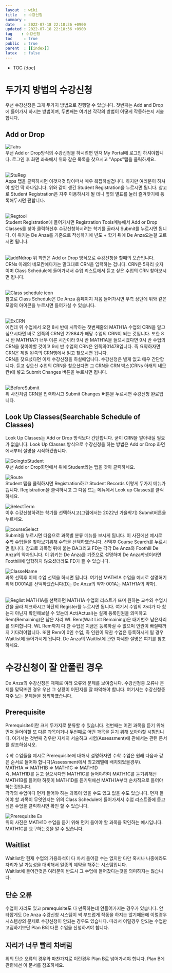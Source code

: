 ```yaml
---
layout  : wiki
title   : 수강신청
summary : 
date    : 2022-07-18 22:18:36 +0900
updated : 2022-07-18 22:18:36 +0900
tag    : 수강신청
toc     : true
public  : true
parent  : [[index]]
latex   : false
---
```

* TOC
{:toc}

# 두가지 방법의 수강신청
우선 수강신청은 크게 두가지 방법으로 진행할 수 있습니다. 첫번째는 Add and Drop에 들어가서 하시는 방법이며, 두번째는  여기선 각각의 방법이 어떻게 작동하는지 서술합니다.  


## Add or Drop
![Tabs](https://user-images.githubusercontent.com/108209464/180726719-bfb638d7-66b7-4d5d-97f2-b1f27a01fb6d.PNG)  
우선 Add or Drop방식의 수강신청을 하시려면 먼저 My Portal에 로그인 하셔야합니다. 로그인 후 화면 좌측에서 위와 같은 목록을 찾으시고 "Apps"탭을 클릭하세요.  
<br/>  

![StuReg](https://user-images.githubusercontent.com/108209464/180726828-65d713a2-509d-4f45-884f-9e8e42c6e70a.PNG)  
Apps 탭을 클릭하시면 이것저것 많이떠서 매우 복잡하실겁니다. 하지만 여러분이 하셔야 할건 딱 하나입니다. 위와 같이 생긴 Student Registration을 누르시면 됩니다. 참고로 Student Registration은 자주 이용하시게 될 테니 옆의 별표를 눌러 즐겨찾기에 등록해두시면 편합니다.  
<br/>  

![Regtool](https://user-images.githubusercontent.com/108209464/180726880-56db3d6a-0d45-4478-96e3-4bbb4294c043.PNG)  
Student Registration에 들어가시면 Registration Tools메뉴에서 Add or Drop Classes를 찾아 클릭하신후 수강신청하시려는 학기를 골라서 Submit를 누르시면 됩니다. 이 위키는 De Anza를 기준으로 작성하기에 년도 + 학기 뒤에 De Anza오는걸 고르시면 됩니다.  
<br/>

![addNdrop](https://user-images.githubusercontent.com/108209464/179709555-16e0bdf8-2a4c-4ff5-bbc3-a45b3438a184.PNG)
위 화면은 Add or Drop 방식으로 수강신청을 할때의 모습입니다. CRNs 아래의 네모칸에다가는 말그대로 CRN을 입력하는 겁니다. CRN은 5자리 숫자이며 Class Schedule에 들어가셔서 수업 리스트에서 듣고 싶은 수업의 CRN 찾아보시면 됩니다.  
<br/>

![Class schedule icon](https://user-images.githubusercontent.com/108209464/180726988-88eb490d-af97-4cff-8e36-785f5fe773d8.PNG)  
참고로 Class Schedule은 De Anza 홈페이지 처음 들어가시면 우측 상단에 위와 같은 모양의 아이콘을 누르시면 들어가실 수 있습니다.   
<br/>

![ExCRN](https://user-images.githubusercontent.com/108209464/180727078-a4bf7b73-6ad3-4152-a762-635208019c65.PNG)  
예컨데 위 수업에서 오전 8시 반에 시작하는 첫번째줄의 MATH1A 수업의 CRN을 알고 싶으시다면 바로 왼쪽의 CRN인 22884가 해당 수업의 CRN이 되는 것입니다. 또한 8시 반 MATH1A가 너무 이른 시간이라 9시 반 MATH1A을 들으시겠다면 9시 반 수업의 CRN을 찾아야할 것이고 9시 반 수업의 CRN은 왼쪽의01478입니다. 즉 요약하자면 CRN은 제일 왼쪽의 CRN행에서 읽고 찾으시면 됩니다.  
CRN을 찾으셨다면 이제 수강신청을 하실때입니다. 수강신청은 별게 없고 매우 간단합니다. 듣고 싶으신 수업의 CRN을 찾으셨다면 그 CRN을 CRN 박스(CRNs 아래의 네모칸)에 넣고 Submit Changes 버튼을 누르시면 됩니다.  
<br/>

![BeforeSubmit](https://user-images.githubusercontent.com/108209464/180727136-e9aea9e0-2278-4afe-9d45-4c764bf8c747.PNG)  
위 사진처럼 CRN을 입력하시고 Submit Changes 버튼을 누르시면 수강신청 완료입니다.



## Look Up Classes(Searchable Schedule of Classes)
Look Up Classes는 Add or Drop 방식보다 간단합니다. 굳이 CRN을 알아내실 필요가 없습니다. Look Up Classes 방식으로 수강신청을 하는 방법은 Add or Drop 화면에서부터 설명을 시작하겠습니다.  

![GoingtoStudent](https://user-images.githubusercontent.com/108209464/180727233-5f087652-e1b1-4329-bbe2-2d5a528b17a8.PNG)  
우선 Add or Drop화면에서 위에 Student라는 탭을 찾아 클릭하세요.  

![Route](https://user-images.githubusercontent.com/108209464/180733983-7ccbc158-ed79-41ca-a1bc-e3bf10248e55.PNG)  
Student 탭을 클릭하시면 Registration하고 Student Records 이렇게 두가지 메뉴가 뜹니다. Registration을 클릭하시고 그 다음 뜨는 메뉴에서 Look up Classes를 클릭하세요.  

![SelectTerm](https://user-images.githubusercontent.com/108209464/180734452-197a0fee-922b-490f-ab19-82c841f749b7.PNG)  
이후 수강신청하려는 학기를 선택하시고(그림에서는 2022년 가을학기) Submit버튼을 누르세요.  

![courseSelect](https://user-images.githubusercontent.com/108209464/180735078-11ba7207-328f-4d19-8109-682a2349e3a4.PNG)  
Submit을 누르시면 다음으로 과목별 분류 메뉴를 보시게 됩니다. 이 사진에선 예시로 수학 수업들을 찾아보기위해 수학을 선택하였습니다. 선택후 Course Search를 누르시면 됩니다. 참고로 과목명 뒤에 붙는 DA그리고 FD는 각각 De Anza와 Foothill De Anza의 약자입니다. 이 위키는 De Anza를 기준으로 설명하며 De Anza학생이라면 Foothill에 입학하지 않으셨더라도 FD가 뜰 수 있습니다.  

![ClasseName](https://user-images.githubusercontent.com/108209464/180735978-6000befd-91ee-4c8a-9859-66dc4fa7dbe9.PNG)  
과목 선택후 이제 수업 선택을 하시면 됩니다. 여기선 MATH1A 수업을 예시로 설명허기 위해 D001A를 선택하겠습니다(D는 De Anza의 약자 001A는 MATH1A의 약자).  
<br/>

![Reglist](https://user-images.githubusercontent.com/108209464/180736846-b0f9147c-215d-4f5d-8c65-7b57aded07fd.PNG)
MATH1A를 선택하면 MATH1A 수업의 리스트가 뜨며 원하는 교수와 수업시간을 골라 체크하시고 하단의 Register를 누르시면 됩니다. 여기서 수업의 자리가 다 찼는지 아닌지 확인해보실 수 있는데 Act(Actual)는 실제 등록인원을 의미하고 Rem(Remaining)은 남은 자리 WL Rem(Wait List Remaining)은 대기번호 남은자리를 의미합니다. WL Rem까지 다 찬 수업은 지금은 등록하실 수 없으며 인원이 빠질때까지 기다려야합니다. 또한 Rem이 0인 수업, 즉 인원이 꽉찬 수업은 등록하시게 될 경우 Waitlist에 들어가시게 됩니다. De Anza의 Waitlist에 관한 자세한 설명은 여기를 참조하세요.

# 수강신청이 잘 안풀린 경우
De Anza의 수강신청은 때때로 여러 오류와 문제를 보여줍니다. 수강신청중 오류나 문제를 맞딱뜨린 경우 우선 그 상황이 어떤지를 잘 파악해야 합니다. 여기서는 수강신청중 자주 보는 문제들을 정리하였습니다.

## Prerequisite
Prerequisite이란 크게 두가지로 분류할 수 있습니다. 첫번째는 어떤 과목을 듣기 위해 먼저 들어야할 또 다른 과목이거나 두번째로 어떤 과목을 듣기 위해 보아야할 시험입니다.
여기서는 첫번째 경우만 자세히 서술하고 시험(Assessment)에 관해서는 관련 문서를 참조하십시오.  

수학 수업들을 예시로 Prerequisite에 대해서 설명하자면 수학 수업은 원래 다음과 같은 순서로 들어야 합니다(Assessment에서 최고레벨에 배치되었을경우).  
MATH1A => MATH1B => MATH1C => MATH1D  
즉, MATH1D를 듣고 싶으시다면 MATH1C를 들어야하며 MATH1C를 듣기위해선 MATH1B를 들어야 하듯이 MATH1D를 듣기위해선 MATH1A부터 순차적으로 들어야 하는것입니다.  
각각의 수업마다 먼저 들어야 하는 과목이 있을 수도 있고 없을 수도 있습니다. 먼저 들어야 할 과목이 무엇인지는 위의 Class Schedule에 들어가셔서 수업 리스트중에 듣고 싶은 수업을 클릭하시면 확인 할 수 있습니다.  

![Prerequisite Ex](https://user-images.githubusercontent.com/108209464/180748553-5c572fb4-e834-43f7-afcb-0b26dd9eec6a.PNG)  
위의 사진은 MATH1D 수업을 듣기 위해 먼저 들어야 할 과목을 확인하는 예시입니다. MATH1C를 요구하는것을 알 수 있습니다.  

## Waitlist
Waitlist란 현재 수업의 가용좌석이 다 차서 들어갈 수는 없지만 다만 혹시나 나중에라도 자리가 날 가능성을 대비해서 일종의 예약을 해주는 시스템입니다.  
Waitlist에 들어간것은 여러분이 반드시 그 수업에 들어갔다는것을 의미하지는 않습니다.  

## 단순 오류
수업이 자리도 있고 prerequisite도 다 만족하는데 안들어가지는 경우가 있습니다. 안타깝게도 De Anza 수강신청 시스템이 썩 부드럽게 작동을 하지는 않기때문에 이럴경우 시스템상의 문제로 수강신청이 안되는 경우도 있습니다. 따라서 이럴경우 안되는 수업만 고집하기보단 Plan B의 다른 수업을 신청하셔야 합니다.

## 자리가 너무 빨리 차버림
위의 단순 오류의 경우와 마찬가지로 이런경우 Plan B로 넘어가셔야 합니다. Plan B에 관련해선 이 문서를 참조하세요.



